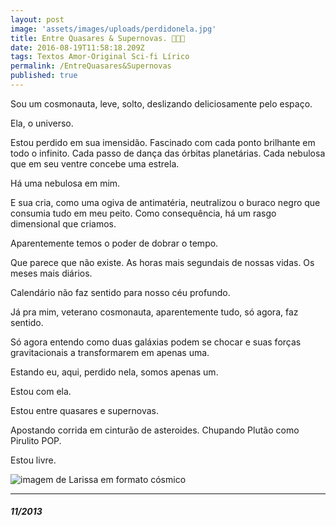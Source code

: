 ```yaml
---
layout: post
image: 'assets/images/uploads/perdidonela.jpg'
title: Entre Quasares & Supernovas. 🌌👩‍🚀
date: 2016-08-19T11:58:18.209Z
tags: Textos Amor-Original Sci-fi Lírico
permalink: /EntreQuasares&Supernovas
published: true
---
```

Sou um cosmonauta, leve, solto, deslizando deliciosamente pelo espaço.

Ela, o universo.

Estou perdido em sua imensidão. Fascinado com cada ponto brilhante em todo o infinito. Cada passo de dança das órbitas planetárias. Cada nebulosa que em seu ventre concebe uma estrela.

Há uma nebulosa em mim.

E sua cria, como uma ogiva de antimatéria, neutralizou o buraco negro que consumia tudo em meu peito. Como consequência, há um rasgo dimensional que criamos.

Aparentemente temos o poder de dobrar o tempo.

Que parece que não existe. As horas mais segundais de nossas vidas. Os meses mais diários.

Calendário não faz sentido para nosso céu profundo.

Já pra mim, veterano cosmonauta, aparentemente tudo, só agora, faz sentido.

Só agora entendo como duas galáxias podem se chocar e suas forças gravitacionais a transformarem em apenas uma.

Estando eu, aqui, perdido nela, somos apenas um.

Estou com ela.

Estou entre quasares e supernovas.

Apostando corrida em cinturão de asteroides. Chupando Plutão como Pirulito POP.

Estou livre.

![imagem de Larissa em formato cósmico](assets/images/uploads/perdidonela.jpg)

- - -

##### 11/2013
